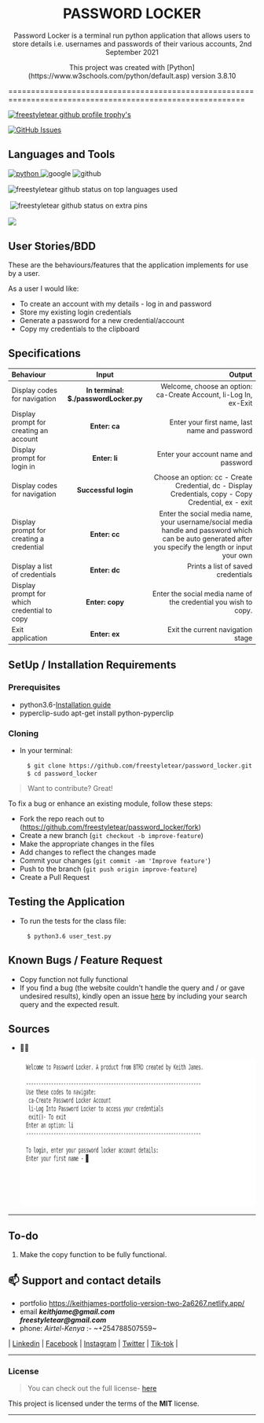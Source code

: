 
<h1 align=center >PASSWORD LOCKER</h1>

<p align=center >Password Locker is a terminal run python application that allows users to store details i.e. usernames and passwords of their various accounts, 2nd September 2021</p>

<p align="center"> This project was created with [Python](https://www.w3schools.com/python/default.asp) version 3.8.10 </p>

==========================================================================================================
<p align="left"> <a href="https://github.com/ryo-ma/github-profile-trophy"><img src="https://github-profile-trophy.vercel.app/?username=freestyletear" alt="freestyletear github profile trophy's" /></a> </p>

[![GitHub Issues](https://img.shields.io/github/issues/freestyletear/password_locker)](https://freestyletear.github.io/password_locker/issues)

## Languages and Tools

<p align="left"> <a href="https://www.w3schools.com/python/default.asp" target="_blank"> <img src="https://www.python.org/static/opengraph-icon-200x200.png" alt="python" width="100" height="70"/> </a> <img src="https://cdn-images-1.medium.com/max/1200/1*Zkhl4Zz43z2_iR_ADlP-rg.png" alt="google" width="70" height="70"/> <img src="https://github.githubassets.com/images/modules/open_graph/github-octocat.png" alt="github" width="100" height="70"/>  </p> 

<p><img align="center" src="https://github-readme-stats.vercel.app/api/top-langs?username=freestyletear&show_icons=true&locale=en&layout=compact&theme=cobalt" alt="freestyletear github status on top languages used" /></p>

<p>&nbsp;<img align="center" src="https://github-readme-stats.vercel.app/api?username=freestyletear&show_icons=true&locale=en&theme=cobalt" alt="freestyletear github status on extra pins" /></p>

<p><img align="center" src="https://github-readme-streak-stats.herokuapp.com/?user=freestyletear&show_icons=true&theme=cobalt" /></p>


## User Stories/BDD
These are the behaviours/features that the application implements for use by a user.

As a user I would like:
* To create an account with my details - log in and password
* Store my existing login credentials
* Generate a password for a new credential/account
* Copy my credentials to the clipboard

## Specifications
| Behaviour | Input | Output |
| :---------------- | :---------------: | ------------------: |
| Display codes for navigation | **In terminal: $./passwordLocker.py** | Welcome, choose an option: ca-Create Account, li-Log In, ex-Exit |
| Display prompt for creating an account | **Enter: ca** | Enter your first name, last name and password |
| Display prompt for login in | **Enter: li** | Enter your account name and password |
| Display codes for navigation | **Successful login** | Choose an option: cc - Create Credential, dc - Display Credentials, copy - Copy Credential, ex - exit |
| Display prompt for creating a credential | **Enter: cc** | Enter the social media name, your username/social media handle and password which can be auto generated after you specify the length or input your own |
| Display a list of credentials | **Enter: dc** | Prints a list of saved credentials |
| Display prompt for which credential to copy | **Enter: copy** | Enter the social media name of the credential you wish to copy. |
| Exit application | **Enter: ex** | Exit the current navigation stage |

## SetUp / Installation Requirements
### Prerequisites
* python3.6-[Installation guide](https://realpython.com/installing-python/)
* pyperclip-sudo apt-get install python-pyperclip

### Cloning
* In your terminal:

        $ git clone https://github.com/freestyletear/password_locker.git
        $ cd password_locker

>Want to contribute? Great!

To fix a bug or enhance an existing module, follow these steps:

- Fork the repo reach out to (https://github.com/freestyletear/password_locker/fork)
- Create a new branch (`git checkout -b improve-feature`)
- Make the appropriate changes in the files
- Add changes to reflect the changes made
- Commit your changes (`git commit -am 'Improve feature'`)
- Push to the branch (`git push origin improve-feature`)
- Create a Pull Request 

## Testing the Application
* To run the tests for the class file:

        $ python3.6 user_test.py

## Known Bugs / Feature Request
* Copy function not fully functional
* If you find a bug (the website couldn't handle the query and / or gave undesired results), kindly open an issue [here](https://github.com/freestyletear/quote-angular-trial/issues/new) by including your search query and the expected result.




## Sources

- 👨‍💻<p align="left"> <img width="800" height="300" src="https://raw.githubusercontent.com/freestyletear/password_locker/master/asset/images/taste.png" alt="" /> </p>


---

## To-do
1. Make the copy function to be fully functional.

## 📫 Support and contact details

- portfolio https://keithjames-portfolio-version-two-2a6267.netlify.app/
- email **_keithjame@gmail.com_** <br>  **_freestyletear@gmail.com_**
- phone: _Airtel-Kenya_ :- ~+254788507559~

| [Linkedin](https://www.linkedin.com/in/keith-james-34a3041ba/) |
[Facebook](https://web.facebook.com/keithjamesmerchantmagnifico/) |
[Instagram](https://www.instagram.com/freestyletear/) |
[Twitter](https://twitter.com/KeithJa90059609) |
[Tik-tok](https://www.tiktok.com/@keithjames_themerchant?lang=en) |

---
### License
>You can check out the full license- [here][link-1]

This project is licensed under the terms of the **MIT** license.


[link-1]: https://raw.githubusercontent.com/freestyletear/password_locker/master/LICENSE

---
